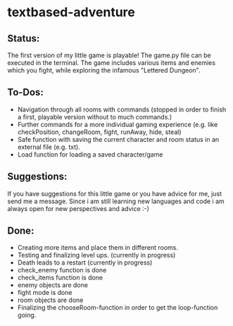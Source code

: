 # textbased-adventure


Status:
-
The first version of my little game is playable! The game.py file can be executed in the terminal. The game includes various items and enemies which you fight, while exploring the infamous "Lettered Dungeon". 



To-Dos:
-
- Navigation through all rooms with commands (stopped in order to finish a first, playable version without to much commands.)
- Further commands for a more individual gaming experience (e.g. like checkPosition, changeRoom, fight, runAway, hide, steal)
- Safe function with saving the current character and room status in an external file (e.g. txt).
- Load function for loading a saved character/game



Suggestions:
- 
If you have suggestions for this little game or you have advice for me, just send me a message. Since i am still learning new languages and code i am always open for new perspectives and advice :-) 



Done:
- 
- Creating more items and place them in different rooms.  
- Testing and finalizing level ups. (currently in progress) 
- Death leads to a restart (currently in progress)
- check_enemy function is done
- check_items function is done
- enemy objects are done
- fight mode is done
- room objects are done
- Finalizing the chooseRoom-function in order to get the loop-function going.



